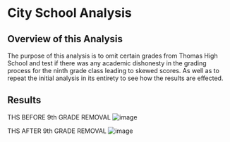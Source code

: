 # City School Analysis

## Overview of this Analysis

The purpose of this analysis is to omit certain grades from Thomas High School and test if there was any academic dishonesty in the grading process for the ninth grade class leading to skewed scores. As well as to repeat the initial analysis in its entirety to see how the results are effected.

## Results

THS BEFORE 9th GRADE REMOVAL
![image](https://user-images.githubusercontent.com/102704559/167280941-118d134a-37b3-4db2-b8d9-ae9c1bbc285e.png)

THS AFTER 9th GRADE REMOVAL
![image](https://user-images.githubusercontent.com/102704559/167280912-64127fce-372e-49f1-8d8d-9ac473f1c102.png)
